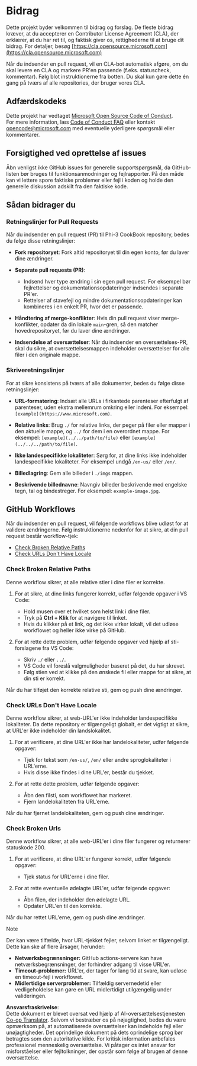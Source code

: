 <!--
CO_OP_TRANSLATOR_METADATA:
{
  "original_hash": "90d0d072cf26ccc1f271a580d3e45d70",
  "translation_date": "2025-07-09T18:28:52+00:00",
  "source_file": "CONTRIBUTING.md",
  "language_code": "da"
}
-->
# Bidrag

Dette projekt byder velkommen til bidrag og forslag. De fleste bidrag kræver, at du accepterer en Contributor License Agreement (CLA), der erklærer, at du har ret til, og faktisk giver os, rettighederne til at bruge dit bidrag. For detaljer, besøg [https://cla.opensource.microsoft.com](https://cla.opensource.microsoft.com)

Når du indsender en pull request, vil en CLA-bot automatisk afgøre, om du skal levere en CLA og markere PR'en passende (f.eks. statuscheck, kommentar). Følg blot instruktionerne fra botten. Du skal kun gøre dette én gang på tværs af alle repositories, der bruger vores CLA.

## Adfærdskodeks

Dette projekt har vedtaget [Microsoft Open Source Code of Conduct](https://opensource.microsoft.com/codeofconduct/).  
For mere information, læs [Code of Conduct FAQ](https://opensource.microsoft.com/codeofconduct/faq/) eller kontakt [opencode@microsoft.com](mailto:opencode@microsoft.com) med eventuelle yderligere spørgsmål eller kommentarer.

## Forsigtighed ved oprettelse af issues

Åbn venligst ikke GitHub issues for generelle supportspørgsmål, da GitHub-listen bør bruges til funktionsanmodninger og fejlrapporter. På den måde kan vi lettere spore faktiske problemer eller fejl i koden og holde den generelle diskussion adskilt fra den faktiske kode.

## Sådan bidrager du

### Retningslinjer for Pull Requests

Når du indsender en pull request (PR) til Phi-3 CookBook repository, bedes du følge disse retningslinjer:

- **Fork repositoryet**: Fork altid repositoryet til din egen konto, før du laver dine ændringer.

- **Separate pull requests (PR)**:
  - Indsend hver type ændring i sin egen pull request. For eksempel bør fejlrettelser og dokumentationsopdateringer indsendes i separate PR'er.
  - Rettelser af stavefejl og mindre dokumentationsopdateringer kan kombineres i en enkelt PR, hvor det er passende.

- **Håndtering af merge-konflikter**: Hvis din pull request viser merge-konflikter, opdater da din lokale `main`-gren, så den matcher hovedrepositoryet, før du laver dine ændringer.

- **Indsendelse af oversættelser**: Når du indsender en oversættelses-PR, skal du sikre, at oversættelsesmappen indeholder oversættelser for alle filer i den originale mappe.

### Skriveretningslinjer

For at sikre konsistens på tværs af alle dokumenter, bedes du følge disse retningslinjer:

- **URL-formatering**: Indsæt alle URLs i firkantede parenteser efterfulgt af parenteser, uden ekstra mellemrum omkring eller indeni. For eksempel: `[example](https://www.microsoft.com)`.

- **Relative links**: Brug `./` for relative links, der peger på filer eller mapper i den aktuelle mappe, og `../` for dem i en overordnet mappe. For eksempel: `[example](../../path/to/file)` eller `[example](../../../path/to/file)`.

- **Ikke landespecifikke lokaliteter**: Sørg for, at dine links ikke indeholder landespecifikke lokaliteter. For eksempel undgå `/en-us/` eller `/en/`.

- **Billedlagring**: Gem alle billeder i `./imgs` mappen.

- **Beskrivende billednavne**: Navngiv billeder beskrivende med engelske tegn, tal og bindestreger. For eksempel: `example-image.jpg`.

## GitHub Workflows

Når du indsender en pull request, vil følgende workflows blive udløst for at validere ændringerne. Følg instruktionerne nedenfor for at sikre, at din pull request består workflow-tjek:

- [Check Broken Relative Paths](../..)  
- [Check URLs Don't Have Locale](../..)

### Check Broken Relative Paths

Denne workflow sikrer, at alle relative stier i dine filer er korrekte.

1. For at sikre, at dine links fungerer korrekt, udfør følgende opgaver i VS Code:  
    - Hold musen over et hvilket som helst link i dine filer.  
    - Tryk på **Ctrl + Klik** for at navigere til linket.  
    - Hvis du klikker på et link, og det ikke virker lokalt, vil det udløse workflowet og heller ikke virke på GitHub.

1. For at rette dette problem, udfør følgende opgaver ved hjælp af sti-forslagene fra VS Code:  
    - Skriv `./` eller `../`.  
    - VS Code vil foreslå valgmuligheder baseret på det, du har skrevet.  
    - Følg stien ved at klikke på den ønskede fil eller mappe for at sikre, at din sti er korrekt.

Når du har tilføjet den korrekte relative sti, gem og push dine ændringer.

### Check URLs Don't Have Locale

Denne workflow sikrer, at web-URL'er ikke indeholder landespecifikke lokaliteter. Da dette repository er tilgængeligt globalt, er det vigtigt at sikre, at URL'er ikke indeholder din landslokalitet.

1. For at verificere, at dine URL'er ikke har landelokaliteter, udfør følgende opgaver:

    - Tjek for tekst som `/en-us/`, `/en/` eller andre sproglokaliteter i URL'erne.  
    - Hvis disse ikke findes i dine URL'er, består du tjekket.

1. For at rette dette problem, udfør følgende opgaver:  
    - Åbn den filsti, som workflowet har markeret.  
    - Fjern landelokaliteten fra URL'erne.

Når du har fjernet landelokaliteten, gem og push dine ændringer.

### Check Broken Urls

Denne workflow sikrer, at alle web-URL'er i dine filer fungerer og returnerer statuskode 200.

1. For at verificere, at dine URL'er fungerer korrekt, udfør følgende opgaver:  
    - Tjek status for URL'erne i dine filer.

2. For at rette eventuelle ødelagte URL'er, udfør følgende opgaver:  
    - Åbn filen, der indeholder den ødelagte URL.  
    - Opdater URL'en til den korrekte.

Når du har rettet URL'erne, gem og push dine ændringer.

> [!NOTE]  
>  
> Der kan være tilfælde, hvor URL-tjekket fejler, selvom linket er tilgængeligt. Dette kan ske af flere årsager, herunder:  
>  
> - **Netværksbegrænsninger:** GitHub actions-servere kan have netværksbegrænsninger, der forhindrer adgang til visse URL'er.  
> - **Timeout-problemer:** URL'er, der tager for lang tid at svare, kan udløse en timeout-fejl i workflowet.  
> - **Midlertidige serverproblemer:** Tilfældig servernedetid eller vedligeholdelse kan gøre en URL midlertidigt utilgængelig under valideringen.

**Ansvarsfraskrivelse**:  
Dette dokument er blevet oversat ved hjælp af AI-oversættelsestjenesten [Co-op Translator](https://github.com/Azure/co-op-translator). Selvom vi bestræber os på nøjagtighed, bedes du være opmærksom på, at automatiserede oversættelser kan indeholde fejl eller unøjagtigheder. Det oprindelige dokument på dets oprindelige sprog bør betragtes som den autoritative kilde. For kritisk information anbefales professionel menneskelig oversættelse. Vi påtager os intet ansvar for misforståelser eller fejltolkninger, der opstår som følge af brugen af denne oversættelse.